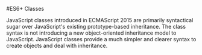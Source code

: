 #ES6+ Classes

JavaScript classes introduced in ECMAScript 2015 are primarily syntactical sugar over JavaScript's existing prototype-based inheritance.
The class syntax is not introducing a new object-oriented inheritance model to JavaScript.
JavaScript classes provide a much simpler and clearer syntax to create objects and deal with inheritance.